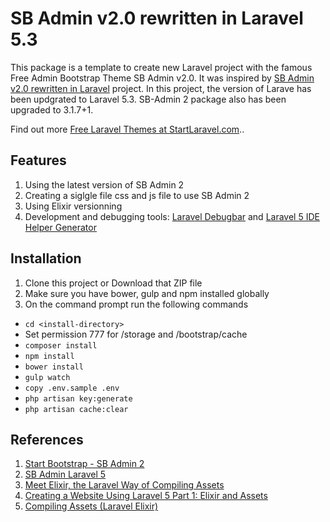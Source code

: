# SB Admin v2.0 rewritten in Laravel 5.3

This package is a template to create new Laravel project with the famous Free Admin Bootstrap Theme SB Admin v2.0.
It was inspired by [SB Admin v2.0 rewritten in Laravel](https://github.com/start-laravel/sb-admin-laravel-5) project.
In this project, the version of Larave has been updgrated to Laravel 5.3. SB-Admin 2 package also has been upgraded to 3.1.7+1.

Find out more [Free Laravel Themes at StartLaravel.com](http://www.startlaravel.com/)..

## Features
1. Using the latest version of SB Admin 2
2. Creating a siglgle file css and js file to use SB Admin 2
3. Using Elixir versionning
4. Development and debugging tools: [Laravel Debugbar](https://github.com/barryvdh/laravel-debugbar) and [Laravel 5 IDE Helper Generator](https://github.com/barryvdh/laravel-ide-helper)

## Installation

1. Clone this project or Download that ZIP file
2. Make sure you have bower, gulp and npm installed globally
3. On the command prompt run the following commands
- `cd <install-directory>`
- Set permission 777 for /storage and /bootstrap/cache
- `composer install`
- `npm install`
- `bower install`
- `gulp watch`
- `copy .env.sample .env`
- `php artisan key:generate`
- `php artisan cache:clear`

## References
1. [Start Bootstrap - SB Admin 2](https://startbootstrap.com/template-overviews/sb-admin-2/)
2. [SB Admin Laravel 5](http://startlaravel.com/themes/sb-admin-laravel-5/)
3. [Meet Elixir, the Laravel Way of Compiling Assets](https://www.sitepoint.com/meet-elixir-the-laravel-way-of-compiling-assets/)
4. [Creating a Website Using Laravel 5 Part 1: Elixir and Assets](http://www.codeheaps.com/php-programming/creating-website-using-laravel-5-elixir-assets/)
5. [Compiling Assets (Laravel Elixir)](https://laravel.com/docs/5.3/elixir)